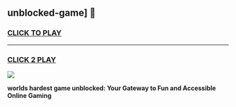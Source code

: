 
## unblocked-game] 👋
<h3>
<a href="https://premium.freeplayer.one?title=unblocked-game]&ref=14F">CLICK TO PLAY</a></h3>
<hr>

<h3>
<a href="https://premium.freeplayer.one?title=unblocked-game]&ref=14F">CLICK 2 PLAY</a>
  
</h3>

<a href="https://premium.freeplayer.one?title=unblocked-game]&ref=12F/"><img src="https://clearcache.store/games.png"></a>


**worlds hardest game unblocked: Your Gateway to Fun and Accessible Online Gaming**

